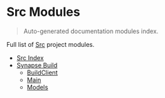 # Src Modules

> Auto-generated documentation modules index.

Full list of [Src](README.md#src-index) project modules.

- [Src Index](README.md#src-index)
- [Synapse Build](synapse_build/index.md#synapse-build)
    - [BuildClient](synapse_build/build_client.md#buildclient)
    - [Main](synapse_build/main.md#main)
    - [Models](synapse_build/models.md#models)
